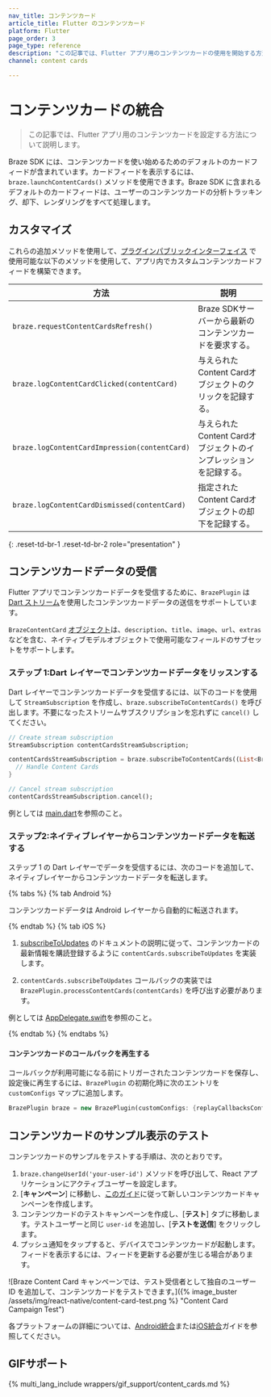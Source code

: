 ```yaml
---
nav_title: コンテンツカード
article_title: Flutter のコンテンツカード
platform: Flutter
page_order: 3
page_type: reference
description: "この記事では、Flutter アプリ用のコンテンツカードの使用を開始する方法について説明します。"
channel: content cards

---
```


# コンテンツカードの統合

> この記事では、Flutter アプリ用のコンテンツカードを設定する方法について説明します。

Braze SDK には、コンテンツカードを使い始めるためのデフォルトのカードフィードが含まれています。カードフィードを表示するには、`braze.launchContentCards()` メソッドを使用できます。Braze SDK に含まれるデフォルトのカードフィードは、ユーザーのコンテンツカードの分析トラッキング、却下、レンダリングをすべて処理します。

## カスタマイズ

これらの追加メソッドを使用して、[プラグインパブリックインターフェイス](https://github.com/braze-inc/braze-flutter-sdk/blob/master/lib/braze_plugin.dart) で使用可能な以下のメソッドを使用して、アプリ内でカスタムコンテンツカードフィードを構築できます。

| 方法                                         | 説明                                                                                            |
| ---------------------------------------------- | ------------------------------------------------------------------------------------------------------ |
| `braze.requestContentCardsRefresh()`     | Braze SDKサーバーから最新のコンテンツカードを要求する。                                           |
| `braze.logContentCardClicked(contentCard)`    | 与えられたContent Cardオブジェクトのクリックを記録する。                                                            |
| `braze.logContentCardImpression(contentCard)` | 与えられたContent Cardオブジェクトのインプレッションを記録する。                                                      |
| `braze.logContentCardDismissed(contentCard)`  | 指定されたContent Cardオブジェクトの却下を記録する。                                                        |
{: .reset-td-br-1 .reset-td-br-2 role="presentation" }

## コンテンツカードデータの受信

Flutter アプリでコンテンツカードデータを受信するために、`BrazePlugin` は [Dart ストリーム](https://dart.dev/tutorials/language/streams)を使用したコンテンツカードデータの送信をサポートしています。

`BrazeContentCard` [オブジェクト](https://pub.dev/documentation/braze_plugin/latest/braze_plugin/BrazeContentCard-class.html)は、`description`、`title`、`image`、`url`、`extras` などを含む、ネイティブモデルオブジェクトで使用可能なフィールドのサブセットをサポートします。

### ステップ 1:Dart レイヤーでコンテンツカードデータをリッスンする

Dart レイヤーでコンテンツカードデータを受信するには、以下のコードを使用して `StreamSubscription` を作成し、`braze.subscribeToContentCards()` を呼び出します。不要になったストリームサブスクリプションを忘れずに `cancel()` してください。

```dart
// Create stream subscription
StreamSubscription contentCardsStreamSubscription;

contentCardsStreamSubscription = braze.subscribeToContentCards((List<BrazeContentCard> contentCards) {
  // Handle Content Cards
}

// Cancel stream subscription
contentCardsStreamSubscription.cancel();
```

例としては [main.dart](https://github.com/braze-inc/braze-flutter-sdk/blob/master/example/lib/main.dart)を参照のこと。

### ステップ2:ネイティブレイヤーからコンテンツカードデータを転送する

ステップ 1 の Dart レイヤーでデータを受信するには、次のコードを追加して、ネイティブレイヤーからコンテンツカードデータを転送します。

{% tabs %}
{% tab Android %}

コンテンツカードデータは Android レイヤーから自動的に転送されます。

{% endtab %}
{% tab iOS %}

1. [subscribeToUpdates](https://braze-inc.github.io/braze-swift-sdk/documentation/brazekit/braze/contentcards-swift.class/subscribetoupdates(_:)) のドキュメントの説明に従って、コンテンツカードの最新情報を購読登録するように `contentCards.subscribeToUpdates` を実装します。

2. `contentCards.subscribeToUpdates` コールバックの実装では `BrazePlugin.processContentCards(contentCards)` を呼び出す必要があります。

例としては [AppDelegate.swift](https://github.com/braze-inc/braze-flutter-sdk/blob/master/example/ios/Runner/AppDelegate.swift)を参照のこと。

{% endtab %}
{% endtabs %}

#### コンテンツカードのコールバックを再生する

コールバックが利用可能になる前にトリガーされたコンテンツカードを保存し、設定後に再生するには、`BrazePlugin` の初期化時に次のエントリを `customConfigs` マップに追加します。
```dart
BrazePlugin braze = new BrazePlugin(customConfigs: {replayCallbacksConfigKey: true});
```

## コンテンツカードのサンプル表示のテスト

コンテンツカードのサンプルをテストする手順は、次のとおりです。

1. `braze.changeUserId('your-user-id')` メソッドを呼び出して、React アプリケーションにアクティブユーザーを設定します。
2. [**キャンペーン**] に移動し、[このガイド]({{site.baseurl}}/user_guide/message_building_by_channel/content_cards/create)に従って新しいコンテンツカードキャンペーンを作成します。
3. コンテンツカードのテストキャンペーンを作成し、[**テスト**] タブに移動します。テストユーザーと同じ `user-id` を追加し、[**テストを送信**] をクリックします。
4. プッシュ通知をタップすると、デバイスでコンテンツカードが起動します。フィードを表示するには、フィードを更新する必要が生じる場合があります。

![Braze Content Card キャンペーンでは、テスト受信者として独自のユーザーID を追加して、コンテンツカードをテストできます。]({% image_buster /assets/img/react-native/content-card-test.png %} "Content Card Campaign Test")

各プラットフォームの詳細については、[Android統合]({{site.baseurl}}/developer_guide/platform_integration_guides/android/content_cards/data_models/)または[iOS統合](https://braze-inc.github.io/braze-swift-sdk/tutorials/braze/c2-contentcardsui)ガイドを参照してください。

## GIFサポート

{% multi_lang_include wrappers/gif_support/content_cards.md %}


